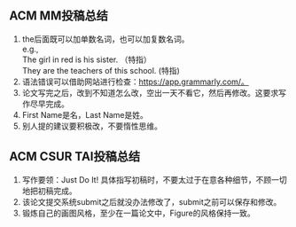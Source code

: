 ## ACM MM投稿总结
1. the后面既可以加单数名词，也可以加复数名词。  
e.g.,  
The girl in red is his sister. （特指）  
They are the teachers of this school.  (特指)  
2. 语法错误可以借助网站进行检查：https://app.grammarly.com/。
3. 论文写完之后，改到不知道怎么改，空出一天不看它，然后再修改。这要求写作尽早完成。
4. First Name是名，Last Name是姓。
5. 别人提的建议要积极改，不要惰性思维。
## ACM CSUR TAI投稿总结
1. 写作要领：Just Do It! 具体指写初稿时，不要太过于在意各种细节，不顾一切地把初稿完成。
2. 该论文提交系统submit之后就没办法修改了，submit之前可以保存和修改。
3. 锻炼自己的画图风格，至少在一篇论文中，Figure的风格保持一致。